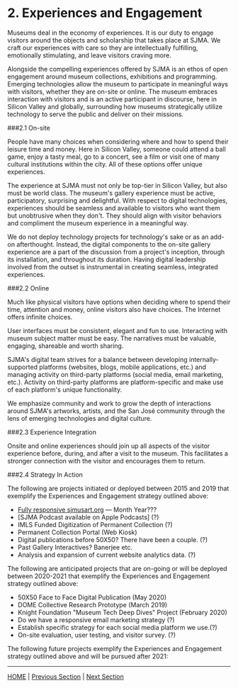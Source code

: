 # 2. Experiences and Engagement

Museums deal in the economy of experiences. It is our duty to engage visitors around the objects and scholarship that takes place at SJMA. We craft our experiences with care so they are intellectually fulfilling, emotionally stimulating, and leave visitors craving more.

Alongside the compelling experiences offered by SJMA is an ethos of open engagement around museum collections, exhibitions and programming. Emerging technologies allow the museum to participate in meaningful ways with visitors, whether they are on-site or online. The museum embraces interaction with visitors and is an active participant in discourse, here in Silicon Valley and globally, surrounding how museums strategically utilize technology to serve the public and deliver on their missions.

###2.1 On-site

People have many choices when considering where and how to spend their leisure time and money. Here in Silicon Valley, someone could attend a ball game, enjoy a tasty meal, go to a concert, see a film or visit one of many cultural institutions within the city. All of these options offer unique experiences.

The experience at SJMA must not only be top-tier in Silicon Valley, but also must be world class. The museum's gallery experience must be active, participatory, surprising and delightful. With respect to digital technologies, experiences should be seamless and available to visitors who want them but unobtrusive when they don't. They should align with visitor behaviors and compliment the museum experience in a meaningful way.

We do not deploy technology projects for technology's sake or as an add-on afterthought. Instead, the digital components to the on-site gallery experience are a part of the discussion from a project's inception, through its installation, and throughout its duration. Having digital leadership involved from the outset is instrumental in creating seamless, integrated experiences.

###2.2 Online

Much like physical visitors have options when deciding where to spend their time, attention and money, online visitors also have choices. The Internet offers infinite choices.

User interfaces must be consistent, elegant and fun to use. Interacting with museum subject matter must be easy. The narratives must be valuable, engaging, shareable and worth sharing.

SJMA's digital team strives for a balance between developing internally-supported platforms (websites, blogs, mobile applications, etc.) and managing activity on third-party platforms (social media, email marketing, etc.). Activity on third-party platforms are platform-specific and make use of each platform's unique functionality.

We emphasize community and work to grow the depth of interactions around SJMA's artworks, artists, and the San José community through the lens of emerging technologies and digital culture.

###2.3 Experience Integration

Onsite and online experiences should join up all aspects of the visitor experience before, during, and after a visit to the museum. This facilitates a stronger connection with the visitor and encourages them to return.

###2.4 Strategy In Action

The following are projects initiated or deployed between 2015 and 2019 that exemplify the Experiences and Engagement strategy outlined above:

* [Fully responsive sjmusart.org](https://sjmusart.org/) — Month Year???
* [SJMA Podcast available on Apple Podcasts]  (?)
* IMLS Funded Digitization of Permanent Collection (?)
* Permanent Collection Portal (Web Kiosk)
* Digital publications before 50X50? There have been a couple. (?)
* Past Gallery Interactives? Banerjee etc.
* Analysis and expansion of current website analytics data. (?)

The following are anticipated projects that are on-going or will be deployed between 2020-2021 that exemplify the Experiences and Engagement strategy outlined above:

* 50X50 Face to Face Digital Publication (May 2020)
* DOME Collective Research Prototype (March 2019)
* Knight Foundation "Museum Tech Deep Dives" Project (February 2020)
* Do we have a responsive email marketing strategy (?)
* Establish specific strategy for each social media platform we use.(?)
* On-site evaluation, user testing, and visitor survey. (?)

The following future projects exemplify the Experiences and Engagement strategy outlined above and will be pursued after 2021:

-----

[HOME](index.md) | [Previous Section](01_Introduction.md) | [Next Section](03_Accessibility_and_Philosophy.md)

